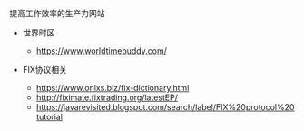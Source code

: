提高工作效率的生产力网站

- 世界时区
  - <https://www.worldtimebuddy.com/>
  
- FIX协议相关
  - <https://www.onixs.biz/fix-dictionary.html>
  - <http://fiximate.fixtrading.org/latestEP/>
  - <https://javarevisited.blogspot.com/search/label/FIX%20protocol%20tutorial>

